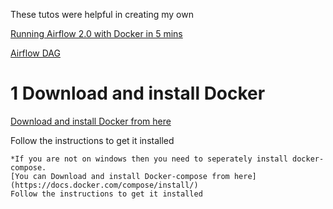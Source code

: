 These tutos were helpful in creating my own

[Running Airflow 2.0 with Docker in 5 mins](https://www.youtube.com/watch?v=aTaytcxy2Ck)

[Airflow DAG](https://www.youtube.com/watch?v=IH1-0hwFZRQ)


# 1 Download and install Docker

[Download and install Docker from here](https://docs.docker.com/get-docker)

Follow the instructions to get it installed 


    *If you are not on windows then you need to seperately install docker-compose.
    [You can Download and install Docker-compose from here](https://docs.docker.com/compose/install/)
    Follow the instructions to get it installed
